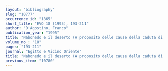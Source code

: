 ```yaml
---
layout: "bibliography"
slug: "10777"
occurrence_id: "1865"
short_title: "EVO 18 (1995), 193-211"
author: "D'Agostino, Franco"
publication_year: "1995"
title: "Nabonedo e il deserto (A proposito delle cause della caduta di Babilonia)"
volume_no_: "18"
pages: "193-211"
journal: "Egitto e Vicino Oriente"
title: "Nabonedo e il deserto (A proposito delle cause della caduta di Babilonia)"
previous_item: "10780"
---
```

